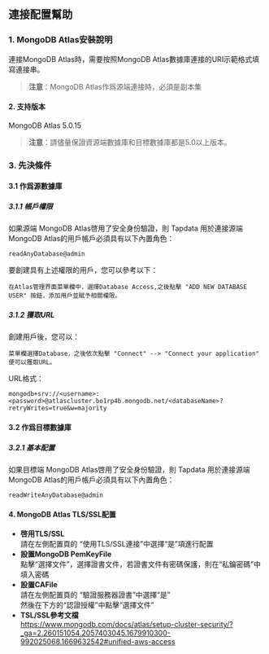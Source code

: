 ## **連接配置幫助**
###  **1. MongoDB Atlas安裝說明**
連接MongoDB Atlas時，需要按照MongoDB Atlas數據庫連接的URI示範格式填寫連接串。
> **注意**：MongoDB Atlas作爲源端連接時，必須是副本集
#### **2. 支持版本**
MongoDB Atlas 5.0.15
> **注意**：請儘量保證資源端數據庫和目標數據庫都是5.0以上版本。
###  **3. 先決條件**
#### **3.1 作爲源數據庫**
##### **3.1.1 帳戶權限**
如果源端 MongoDB Atlas啓用了安全身份驗證，則 Tapdata 用於連接源端 MongoDB Atlas的用戶帳戶必須具有以下內置角色：
```
readAnyDatabase@admin
```
要創建具有上述權限的用戶，您可以參考以下：
```
在Atlas管理界面菜單欄中，選擇Database Access,之後點擊 "ADD NEW DATABASE USER" 按鈕，添加用戶並賦予相關權限。
```
##### **3.1.2 獲取URL**
創建用戶後，您可以：
```
菜單欄選擇Database，之後依次點擊 "Connect" --> "Connect your application"
便可以獲取URL。
```
URL格式：
```
mongodb+srv://<username>:<password>@atlascluster.bo1rp4b.mongodb.net/<databaseName>?retryWrites=true&w=majority
```
#### **3.2 作爲目標數據庫**
#####  **3.2.1 基本配置**
如果目標端 MongoDB Atlas啓用了安全身份驗證，則 Tapdata 用於連接源端 MongoDB Atlas的用戶帳戶必須具有以下內置角色：
```
readWriteAnyDatabase@admin
```
#### **4. MongoDB Atlas TLS/SSL配置**
- **啓用TLS/SSL**<br>
  請在左側配置頁的 “使用TLS/SSL連接”中選擇“是”項進行配置<br>
- **設置MongoDB PemKeyFile**<br>
  點擊“選擇文件”，選擇證書文件，若證書文件有密碼保護，則在“私鑰密碼”中填入密碼<br>
- **設置CAFile**<br>
  請在左側配置頁的 “驗證服務器證書”中選擇“是”<br>
  然後在下方的“認證授權”中點擊“選擇文件”<br>
- **TSL/SSL參考文檔**<br>
  https://www.mongodb.com/docs/atlas/setup-cluster-security/?_ga=2.260151054.2057403045.1679910300-992025068.1669632542#unified-aws-access
